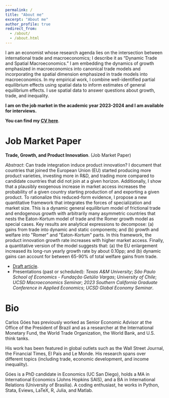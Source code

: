 ```yaml
---
permalink: /
title: "About me"
excerpt: "About me"
author_profile: true
redirect_from: 
  - /about/
  - /about.html
---
```


I am an economist whose research agenda lies on the intersection between international trade and macroeconomics; I describe it as “Dynamic Trade and Spatial Macroeconomics.” I am embedding the dynamics of growth emphasized in macroeconomics into canonical trade models and incorporating the spatial dimension emphasized in trade models into macroeconomics. In my empirical work, I combine well-identified partial equilibrium effects using spatial data to inform estimates of general equilibrium effects. I use spatial data to answer questions about growth, trade, and inequality. 

**I am on the job market in the academic year 2023-2024 and I am available for interviews.**

**You can find my [CV here](https://github.com/omercadopopular/omercadopopular.github.io/blob/master/files/GoesC-CV-Jan24.pdf?raw=true)**. 

Job Market Paper
======
**Trade, Growth, and Product Innovation**. (Job Market Paper)
 
_Abstract_: Can trade integration induce product innovation? I document that countries that joined the European Union (EU) started producing more product varieties, investing more in R&D, and trading more compared to candidate countries that did not join at a given horizon. Additionally, I show that a plausibly exogenous increase in market access increases the probability of a given country starting production of and exporting a given product. To rationalize this reduced-form evidence, I propose a new quantitative framework that integrates the forces of specialization and market size. This is a dynamic general equilibrium model of frictional trade and endogenous growth with arbitrarily many asymmetric countries that nests the Eaton-Kortum model of trade and the Romer growth model as special cases. Key results are analytical expressions to decompose: (a) gains from trade into dynamic and static components; and (b) growth and welfare into "Romer" and "Eaton-Kortum" parts. In this framework, the product innovation growth rate increases with higher market access.  Finally, a quantitative version of the model suggests that: (a) the EU enlargement increased its long-run yearly growth rate by about 0.10pp; and (b) dynamic gains can account for between 65-90% of total welfare gains from trade.
- [Draft article](https://github.com/omercadopopular/omercadopopular.github.io/blob/master/files/GoesC-JMP.pdf?raw=true).
- Presentations (past or scheduled):  _Texas A&M University_; _São Paulo School of Economics - Fundação Getúlio Vargas_;  _University of Chile_; _UCSD Macroeconomics Seminar_; _2023 Southern California Graduate Conference in Applied Economics_; _UCSD Global Economy Seminar_.

Bio
======
Carlos Góes has previously worked as Senior Economic Advisor at the Office of the President of Brazil and as a researcher at the International Monetary Fund, the World Trade Organization, the World Bank, and U.S. think tanks. 

His work has been featured in global outlets such as the Wall Street Journal, the Financial Times, El País and Le Monde. His research spans over different topics (including trade, economic development, and income inequality). 

Góes is a PhD candidate in Economics (UC San Diego), holds a MA in International Economics (Johns Hopkins SAIS), and a BA in International Relations (University of Brasilia). A coding enthusiast, he works in Python, Stata, Eviews, LaTeX, R, Julia, and Matlab. 
